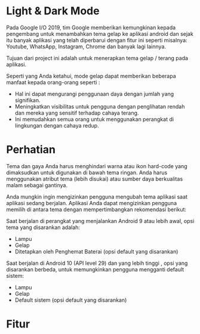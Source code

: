 # Light & Dark Mode
Pada Google I/O 2019, tim Google memberikan kemungkinan kepada pengembang untuk menambahkan tema gelap ke aplikasi android dan sejak itu banyak aplikasi yang telah diperbarui dengan fitur ini seperti misalnya: Youtube, WhatsApp, Instagram, Chrome dan banyak lagi lainnya.

Tujuan dari project ini adalah untuk menerapkan tema gelap / terang pada aplikasi.

Seperti yang Anda ketahui, mode gelap dapat memberikan beberapa manfaat kepada orang-orang seperti :

- Hal ini dapat mengurangi penggunaan daya dengan jumlah yang signifikan.
- Meningkatkan visibilitas untuk pengguna dengan penglihatan rendah dan mereka yang sensitif terhadap cahaya terang.
- Ini memudahkan semua orang untuk menggunakan perangkat di lingkungan dengan cahaya redup.

# Perhatian
Tema dan gaya Anda harus menghindari warna atau ikon hard-code yang dimaksudkan untuk digunakan di bawah tema ringan. Anda harus menggunakan atribut tema (lebih disukai) atau sumber daya berkualitas malam sebagai gantinya.

Anda mungkin ingin mengizinkan pengguna mengubah tema aplikasi saat aplikasi sedang berjalan. Aplikasi Anda dapat mengizinkan pengguna memilih di antara tema dengan mempertimbangkan rekomendasi berikut:

Saat berjalan di perangkat yang menjalankan Android 9 atau lebih awal, opsi tema yang disarankan adalah:

- Lampu
- Gelap
- Ditetapkan oleh Penghemat Baterai (opsi default yang disarankan)

Saat berjalan di Android 10 (API level 29) dan yang lebih tinggi , opsi yang disarankan berbeda, untuk memungkinkan pengguna mengganti default sistem:

- Lampu
- Gelap
- Default sistem (opsi default yang disarankan)

# Fitur
